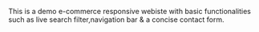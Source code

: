 This is a demo e-commerce responsive webiste with basic functionalities such as live search filter,navigation bar & a concise contact form.

